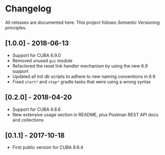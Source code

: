 # Changelog

All releases are documented here. This project follows *Semantic Versioning* principles.

## [1.0.0] - 2018-06-13

- Support for CUBA 6.9.0
- Removed unused `gui` module
- Refactored the reset link handler mechanism by using the new 6.9 support
- Updated all init db scripts to adhere to new naming conventions in 6.9
- Fixed `start*` and `stop*` gradle tasks that were using a wrong syntax

## [0.2.0] - 2018-04-20

- Support for CUBA 6.8.6
- New extensive usage section in README, plus Postman REST API docs and collections

## [0.1.1] - 2017-10-18

- First public version for CUBA 6.6.4
